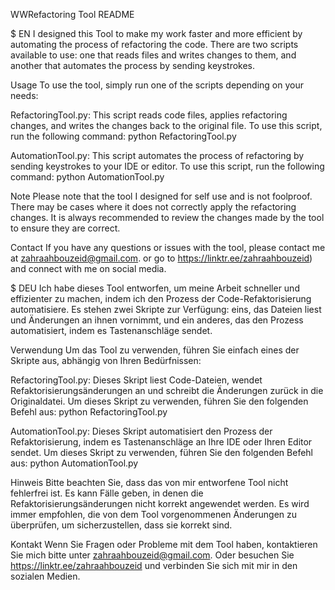 WWRefactoring Tool README

$ EN
I designed this Tool to make my work faster and more efficient by automating the process of refactoring the code.
There are two scripts available to use: one that reads files and writes changes to them, and another that automates the process by sending keystrokes.

Usage
To use the tool, simply run one of the scripts depending on your needs:

RefactoringTool.py: 
This script reads code files, applies refactoring changes, and writes the changes back to the original file.
To use this script, run the following command:
python RefactoringTool.py

AutomationTool.py: 
This script automates the process of refactoring by sending keystrokes to your IDE or editor. To use this script, run the following command:
python AutomationTool.py

Note
Please note that the tool I designed for self use and is not foolproof.
There may be cases where it does not correctly apply the refactoring changes.
It is always recommended to review the changes made by the tool to ensure they are correct.

Contact
If you have any questions or issues with the tool, please contact me at zahraahbouzeid@gmail.com.
or go to https://linktr.ee/zahraahbouzeid) and connect with me on social media.

$ DEU
Ich habe dieses Tool entworfen, um meine Arbeit schneller und effizienter zu machen, indem ich den Prozess der Code-Refaktorisierung automatisiere.
Es stehen zwei Skripte zur Verfügung: eins, das Dateien liest und Änderungen an ihnen vornimmt, und ein anderes, das den Prozess automatisiert,
indem es Tastenanschläge sendet.

Verwendung
Um das Tool zu verwenden, führen Sie einfach eines der Skripte aus, abhängig von Ihren Bedürfnissen:

RefactoringTool.py:
Dieses Skript liest Code-Dateien, wendet Refaktorisierungsänderungen an und schreibt die Änderungen zurück in die Originaldatei.
Um dieses Skript zu verwenden, führen Sie den folgenden Befehl aus:
python RefactoringTool.py

AutomationTool.py:
Dieses Skript automatisiert den Prozess der Refaktorisierung, indem es Tastenanschläge an Ihre IDE oder Ihren Editor sendet.
Um dieses Skript zu verwenden, führen Sie den folgenden Befehl aus:
python AutomationTool.py

Hinweis
Bitte beachten Sie, dass das von mir entworfene Tool nicht fehlerfrei ist. Es kann Fälle geben, 
in denen die Refaktorisierungsänderungen nicht korrekt angewendet werden.
Es wird immer empfohlen, die von dem Tool vorgenommenen Änderungen zu überprüfen, um sicherzustellen, dass sie korrekt sind.

Kontakt
Wenn Sie Fragen oder Probleme mit dem Tool haben, kontaktieren Sie mich bitte unter zahraahbouzeid@gmail.com.
Oder besuchen Sie https://linktr.ee/zahraahbouzeid und verbinden Sie sich mit mir in den sozialen Medien.
